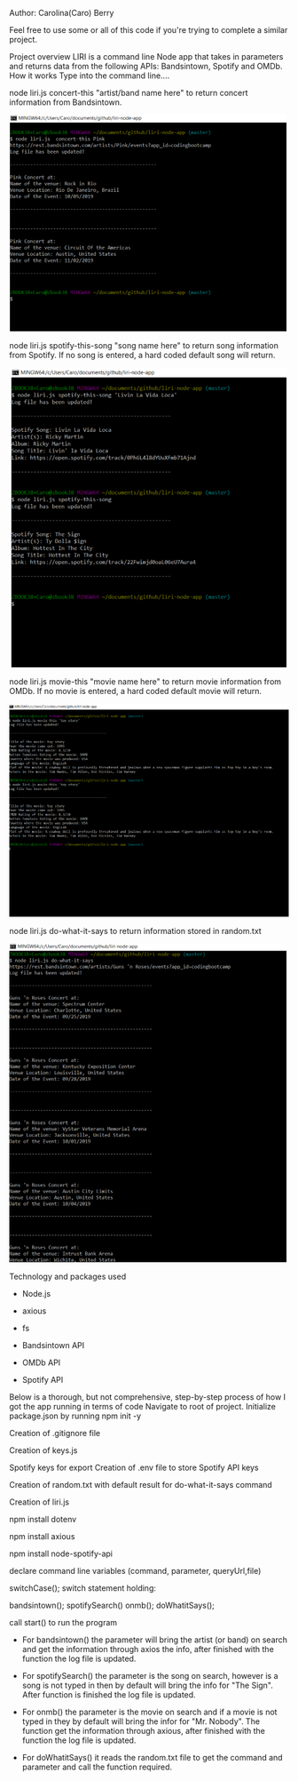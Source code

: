 Author: Carolina(Caro) Berry

Feel free to use some or all of this code if you're trying to complete a similar project.

Project overview
LIRI is a command line Node app that takes in parameters and returns data from the following APIs: Bandsintown, Spotify and OMDb.
How it works
Type into the command line....

node liri.js concert-this "artist/band name here" to return concert information from Bandsintown.

![](screenshots/concert-this.png)

node liri.js spotify-this-song "song name here" to return song information from Spotify. If no song is entered, a hard coded default song will return.

![](screenshots/spotify-this-song.png)

node liri.js movie-this "movie name here" to return movie information from OMDb. If no movie is entered, a hard coded default movie will return.

![](screenshots/movie-this.png)

node liri.js do-what-it-says to return information stored in random.txt

![](screenshots/do-what-it-says.png)

Technology and packages used

- Node.js

- axious

- fs

- Bandsintown API

- OMDb API

- Spotify API

Below is a thorough, but not comprehensive, step-by-step process of how I got the app running in terms of code
Navigate to root of project. Initialize package.json by running npm init -y

Creation of .gitignore file

Creation of keys.js

Spotify keys for export
Creation of .env file to store Spotify API keys

Creation of random.txt with default result for do-what-it-says command

Creation of liri.js

npm install dotenv

npm install axious

npm install node-spotify-api

declare command line variables (command, parameter, queryUrl,file)

switchCase(); switch statement holding:

bandsintown();
spotifySearch()
onmb();
doWhatitSays();

call start() to run the program

- For bandsintown() the parameter will bring the artist (or band) on search and get the information through axios the info,
after finished with the function the log file is updated.

- For spotifySearch() the parameter is the song on search, however is a song is not typed in then by default
will bring the info for "The Sign". After function is finished the log file is updated.

- For onmb() the parameter is the movie on search and if a movie is not typed in they by default will bring the infor for "Mr. Nobody". The function get the information through axious, after finished with the 
function the log file is updated.

- For doWhatitSays() it reads the random.txt file to get the command and parameter and call the function required.


